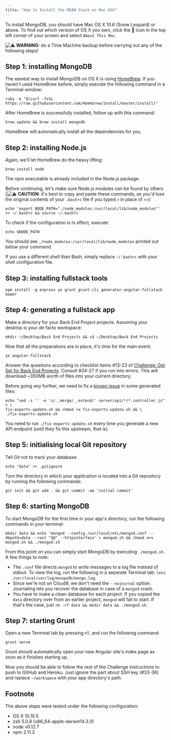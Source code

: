 ```yaml
---
title: "How to Install the MEAN Stack on Mac OSX"
---
```


To install MongoDB, you should have Mac OS X 10.6 (Snow Leopard) or above. To find out which version of OS X you own, click the  icon in the top left corner of your screen and select `About This Mac`.

![:warning:](//forum.freecodecamp.com/images/emoji/emoji_one/warning.png?v=2 ":warning:") **WARNING:** do a Time Machine backup before carrying out any of the following steps!

## Step 1: installing MongoDB

The easiest way to install MongoDB on OS X is using [HomeBrew](http://brew.sh/). If you haven't used HomeBrew before, simply execute the following command in a Terminal window:

    ruby -e "$(curl -fsSL https://raw.githubusercontent.com/Homebrew/install/master/install)"

After HomeBrew is successfully installed, follow up with this command:

    brew update && brew install mongodb

HomeBrew will automatically install all the dependencies for you.

## Step 2: installing Node.js

Again, we'll let HomeBrew do the heavy lifting:

    brew install node

The npm executable is already included in the Node.js package.

Before continuing, let's make sure Node.js modules can be found by others (![:warning:](//forum.freecodecamp.com/images/emoji/emoji_one/warning.png?v=2 ":warning:") **CAUTION**: it's best to copy and paste these commands, as you'd lose the original contents of your `.bashrc` file if you typed `>` in place of `>>`):

    echo 'export NODE_PATH="./node_modules:/usr/local/lib/node_modules"' >> ~/.bashrc && source ~/.bashrc

To check if the configuration is in effect, execute:

    echo $NODE_PATH

You should see `./node_modules:/usr/local/lib/node_modules` printed out below your command.

If you use a different shell than Bash, simply replace `~/.bashrc` with your shell configuration file.

## Step 3: installing fullstack tools

    npm install -g express yo grunt grunt-cli generator-angular-fullstack bower

## Step 4: generating a fullstack app

Make a directory for your Back End Project projects. Assuming your desktop is your de facto workspace:

    mkdir ~/Desktop/Back End Projects && cd ~/Desktop/Back End Projects

Now that all the preparations are in place, it's time for the main event:

    yo angular-fullstack

Answer the questions according to checklist items <span class="hashtag">#13-23</span> of [Challenge: Get Set for Back End Projects](http://www.freecodecamp.com/challenges/get-set-for-our-back-end-development-projects). Consult <span class="hashtag">#24-27</span> if you run into errors. This will download ~350MB worth of files into your current directory.

Before going any further, we need to fix a [known issue](https://github.com/clnhll/guidetobasejumps#fixing-exportsupdate) in some generated files:

    echo "sed -i '' -e 's/_.merge/_.extend/' server/api/*/*.controller.js" > \
    fix-exports-update.sh && chmod +x fix-exports-update.sh && \
    ./fix-exports-update.sh

You need to run `./fix-exports-update.sh` every time you generate a new API endpoint (until they fix this upstream, that is).

## Step 5: initialising local Git repository

Tell Git not to track your database:

    echo "data" >> .gitignore

Turn the directory in which your application is located into a Git repository by running the following commands:

    git init && git add . && git commit -am 'initial commit'

## Step 6: starting MongoDB

To start MongoDB for the first time in your app's directory, run the following commands in your terminal:

    mkdir data && echo 'mongod --config /usr/local/etc/mongod.conf --dbpath=data --rest "$@" --httpinterface' > mongod.sh && chmod a+x mongod.sh && ./mongod.sh

From this point on you can simply start MongoDB by executing `./mongod.sh`. A few things to note:

*   The `.conf` file directs `mongod` to write messages to a log file instead of stdout. To view the log, run the following in a separate Terminal tab: `less /usr/local/var/log/mongodb/mongo.log`.
*   Since we're not on Cloud9, we don't need the `--nojournal` option. Journaling lets you recover the database in case of a `mongod` crash.
*   You have to make a clean database for each project. If you copied the `data` directory over from an earlier project, `mongod` will fail to start. If that's the case, just `rm -rf data && mkdir data && ./mongod.sh`.

## Step 7: starting Grunt

Open a new Terminal tab by pressing `⌘T`, and run the following command:

    grunt serve

Grunt should automatically open your new Angular site's index page as soon as it finishes starting up.

Now you should be able to follow the rest of the Challenge instructions to push to GitHub and Heroku. Just ignore the part about SSH key (#33-36) and replace `~/workspace` with your app directory's path.

## Footnote

The above steps were tested under the following configuration:

*   OS X 10.10.5
*   zsh 5.0.8 (x86_64-apple-darwin14.3.0)
*   node v0.12.7
*   npm 2.11.3
